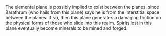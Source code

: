 The elemental plane is possibly implied to exist between the planes, since Barathrum (who hails from this plane) says he is from the interstitial space between the planes. If so, then this plane generates a damaging friction on the physical forms of those who slide into this realm. Spirits lost in this plane eventually become minerals to be mined and forged.
